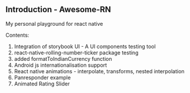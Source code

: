 ## Introduction - Awesome-RN

My personal playground for react native

Contents:

1. Integration of storybook UI - A UI components testing tool
2. react-native-rolling-number-ticker package testing
3. added formatToIndianCurrency function
4. Android js internationalisation support
5. React native animations - interpolate, transforms, nested interpolation
6. Panresponder example
7. Animated Rating Slider
